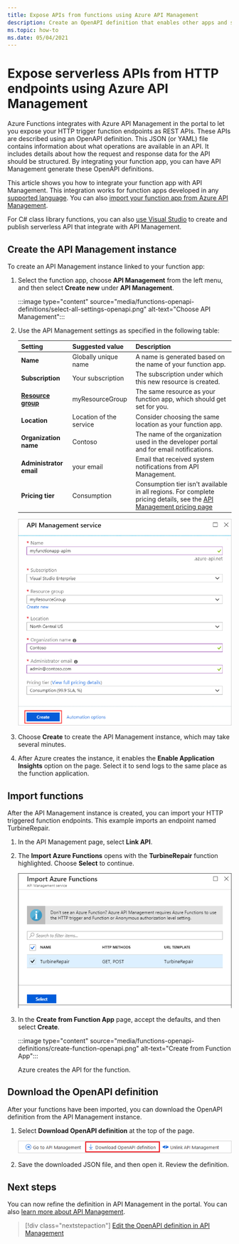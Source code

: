 ```yaml
---
title: Expose APIs from functions using Azure API Management
description: Create an OpenAPI definition that enables other apps and services to call your function in Azure.
ms.topic: how-to
ms.date: 05/04/2021
---
```


# Expose serverless APIs from HTTP endpoints using Azure API Management

Azure Functions integrates with Azure API Management in the portal to let you expose your HTTP trigger function endpoints as REST APIs. These APIs are described using an OpenAPI definition. This JSON (or YAML) file contains information about what operations are available in an API. It includes details about how the request and response data for the API should be structured. By integrating your function app, you can have API Management generate these OpenAPI definitions.  

This article shows you how to integrate your function app with API Management. This integration works for function apps developed in any [supported language](supported-languages.md). You can also [import your function app from Azure API Management](../api-management/import-function-app-as-api.md).

For C# class library functions, you can also [use Visual Studio](openapi-apim-integrate-visual-studio.md) to create and publish serverless API that integrate with API Management.  

## Create the API Management instance

To create an API Management instance linked to your function app:

1. Select the function app, choose **API Management** from the left menu, and then select **Create new** under **API Management**.

    :::image type="content" source="media/functions-openapi-definitions/select-all-settings-openapi.png" alt-text="Choose API Management":::


1. Use the API Management settings as specified in the following table:

    | Setting      | Suggested value  | Description                                        |
    | ------------ |  ------- | -------------------------------------------------- |
    | **Name** | Globally unique name | A name is generated based on the name of your function app. |
    | **Subscription** | Your subscription | The subscription under which this new resource is created. |  
    | **[Resource group](../azure-resource-manager/management/overview.md)** |  myResourceGroup | The same resource as your function app, which should get set for you. |
    | **Location** | Location of the service | Consider choosing the same location as your function app. |
    | **Organization name** | Contoso | The name of the organization used in the developer portal and for email notifications. |
    | **Administrator email** | your email | Email that received system notifications from API Management. |
    | **Pricing tier** | Consumption | Consumption tier isn't available in all regions. For complete pricing details, see the [API Management pricing page](https://azure.microsoft.com/pricing/details/api-management/) |

    ![Create new API Management service](media/functions-openapi-definitions/new-apim-service-openapi.png)

1. Choose **Create** to create the API Management instance, which may take several minutes.

1. After Azure creates the instance, it enables the **Enable Application Insights** option on the page. Select it to send logs to the same place as the function application.

## Import functions

After the API Management instance is created, you can import your HTTP triggered function endpoints. This example imports an endpoint named TurbineRepair.   

1. In the API Management page, select **Link API**.

1. The **Import Azure Functions** opens with the **TurbineRepair** function highlighted. Choose **Select** to continue.

    ![Import Azure Functions into API Management](media/functions-openapi-definitions/import-function-openapi.png)

1. In the **Create from Function App** page, accept the defaults, and then select **Create**.

    :::image type="content" source="media/functions-openapi-definitions/create-function-openapi.png" alt-text="Create from Function App":::

    Azure creates the API for the function.

## Download the OpenAPI definition

After your functions have been imported, you can download the OpenAPI definition from the API Management instance.

1. Select **Download OpenAPI definition** at the top of the page.
   
   ![Download OpenAPI definition](media/functions-openapi-definitions/download-definition.png)

2. Save the downloaded JSON file, and then open it. Review the definition.

## Next steps

You can now refine the definition in API Management in the portal. You can also [learn more about API Management](../api-management/api-management-key-concepts.md).

> [!div class="nextstepaction"]
> [Edit the OpenAPI definition in API Management](../api-management/edit-api.md)

